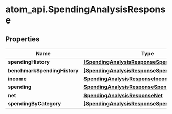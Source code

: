 # atom_api.SpendingAnalysisResponse

## Properties
Name | Type | Description | Notes
------------ | ------------- | ------------- | -------------
**spendingHistory** | [**[SpendingAnalysisResponseSpendingHistory]**](SpendingAnalysisResponseSpendingHistory.md) |  | [optional] 
**benchmarkSpendingHistory** | [**[SpendingAnalysisResponseSpendingHistory]**](SpendingAnalysisResponseSpendingHistory.md) |  | [optional] 
**income** | [**SpendingAnalysisResponseIncome**](SpendingAnalysisResponseIncome.md) |  | [optional] 
**spending** | [**SpendingAnalysisResponseSpending**](SpendingAnalysisResponseSpending.md) |  | [optional] 
**net** | [**SpendingAnalysisResponseNet**](SpendingAnalysisResponseNet.md) |  | [optional] 
**spendingByCategory** | [**[SpendingAnalysisResponseSpendingByCategory]**](SpendingAnalysisResponseSpendingByCategory.md) |  | [optional] 


